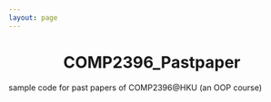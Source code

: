 ```yaml
---
layout: page
---
```


<h1><center> COMP2396_Pastpaper </center></h1>
sample code for past papers of COMP2396@HKU (an OOP course)
